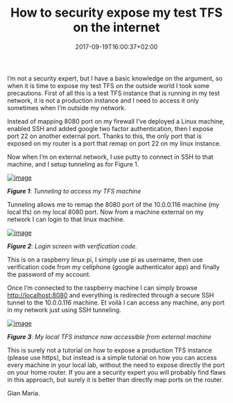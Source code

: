 ﻿---
title: "How to security expose my test TFS on the internet"
description: ""
date: 2017-09-19T16:00:37+02:00
draft: false
tags: [linux,Security]
categories: [EverydayLife]
---
I’m not a security expert, but I have a basic knowledge on the argument, so when it is time to expose my test TFS on the outside world I took some precautions. First of all this is a test TFS instance that is running in my test network, it is not a production instance and I need to access it only sometimes when I’m outside my network.

Instead of mapping 8080 port on my firewall I’ve deployed a Linux machine, enabled SSH and added google two factor authentication, then I expose port 22 on another external port. Thanks to this, the only port that is exposed on my router is a port that remap on port 22 on my linux instance.

Now when I’m on external network, I use putty to connect in SSH to that machine, and I setup tunneling as for Figure 1.

[![image](http://www.codewrecks.com/blog/wp-content/uploads/2017/09/image_thumb-2.png "image")](http://www.codewrecks.com/blog/wp-content/uploads/2017/09/image-2.png)

 ***Figure 1***: *Tunneling to access my TFS machine*

Tunneling allows me to remap the 8080 port of the 10.0.0.116 machine (my local tfs) on my local 8080 port. Now from a machine external on my network I can login to that linux machine.

[![image](http://www.codewrecks.com/blog/wp-content/uploads/2017/09/image_thumb-3.png "image")](http://www.codewrecks.com/blog/wp-content/uploads/2017/09/image-3.png)

 ***Figure 2***: *Login screen with verification code.*

This is on a raspberry linux pi, I simply use pi as username, then use verification code from my cellphone (google authenticator app) and finally the password of my account.

Once I’m connected to the raspberry machine I can simply browse [http://localhost:8080](http://localhost:8080) and everything is redirected through a secure SSH tunnel to the 10.0.0.116 machine. Et voilà I can access any machine, any port in my network just using SSH tunneling.

[![image](http://www.codewrecks.com/blog/wp-content/uploads/2017/09/image_thumb-4.png "image")](http://www.codewrecks.com/blog/wp-content/uploads/2017/09/image-4.png)

 ***Figure 3***: *My local TFS instance now accessible from external machine*

This is surely not a tutorial on how to expose a production TFS instance (please use https), but instead is a simple tutorial on how you can access every machine in your local lab, without the need to expose directly the port on your home router. If you are a security expert you will probably find flaws in this approach, but surely it is better than directly map ports on the router.

Gian Maria.
